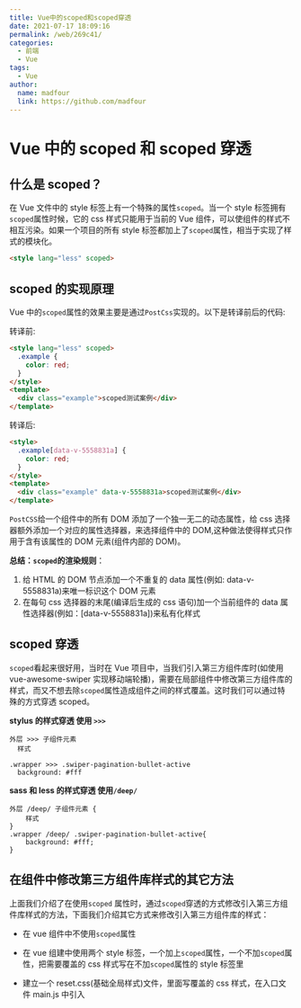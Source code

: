 ```yaml
---
title: Vue中的scoped和scoped穿透
date: 2021-07-17 18:09:16
permalink: /web/269c41/
categories:
  - 前端
  - Vue
tags:
  - Vue
author:
  name: madfour
  link: https://github.com/madfour
---
```


# Vue 中的 scoped 和 scoped 穿透

## 什么是 scoped？

在 Vue 文件中的 style 标签上有一个特殊的属性`scoped`。当一个 style 标签拥有`scoped`属性时候，它的 css 样式只能用于当前的 Vue 组件，可以使组件的样式不相互污染。如果一个项目的所有 style 标签都加上了`scoped`属性，相当于实现了样式的模块化。

<!-- more -->

```html
<style lang="less" scoped>
```

## scoped 的实现原理

Vue 中的`scoped`属性的效果主要是通过`PostCss`实现的。以下是转译前后的代码:

转译前:

```html
<style lang="less" scoped>
  .example {
    color: red;
  }
</style>
<template>
  <div class="example">scoped测试案例</div>
</template>
```

转译后:

```html
<style>
  .example[data-v-5558831a] {
    color: red;
  }
</style>
<template>
  <div class="example" data-v-5558831a>scoped测试案例</div>
</template>
```

`PostCSS`给一个组件中的所有 DOM 添加了一个独一无二的动态属性，给 css 选择器额外添加一个对应的属性选择器，来选择组件中的 DOM,这种做法使得样式只作用于含有该属性的 DOM 元素(组件内部的 DOM)。

**总结：`scoped`的渲染规则**：

1. 给 HTML 的 DOM 节点添加一个不重复的 data 属性(例如: data-v-5558831a)来唯一标识这个 DOM 元素
2. 在每句 css 选择器的末尾(编译后生成的 css 语句)加一个当前组件的 data 属性选择器(例如：[data-v-5558831a])来私有化样式

## scoped 穿透

`scoped`看起来很好用，当时在 Vue 项目中，当我们引入第三方组件库时(如使用 vue-awesome-swiper 实现移动端轮播)，需要在局部组件中修改第三方组件库的样式，而又不想去除`scoped`属性造成组件之间的样式覆盖。这时我们可以通过特殊的方式穿透 scoped。

**stylus 的样式穿透 使用 `>>>`**

```stylus
外层 >>> 子组件元素
  样式

.wrapper >>> .swiper-pagination-bullet-active
  background: #fff
```

**sass 和 less 的样式穿透 使用`/deep/`**

```less
外层 /deep/ 子组件元素 {
    样式
}
.wrapper /deep/ .swiper-pagination-bullet-active{
    background: #fff;
}
```

## 在组件中修改第三方组件库样式的其它方法

上面我们介绍了在使用`scoped` 属性时，通过`scoped`穿透的方式修改引入第三方组件库样式的方法，下面我们介绍其它方式来修改引入第三方组件库的样式：

- 在 vue 组件中不使用`scoped`属性

- 在 vue 组建中使用两个 style 标签，一个加上`scoped`属性，一个不加`scoped`属性，把需要覆盖的 css 样式写在不加`scoped`属性的 style 标签里

- 建立一个 reset.css(基础全局样式)文件，里面写覆盖的 css 样式，在入口文件 main.js 中引入
